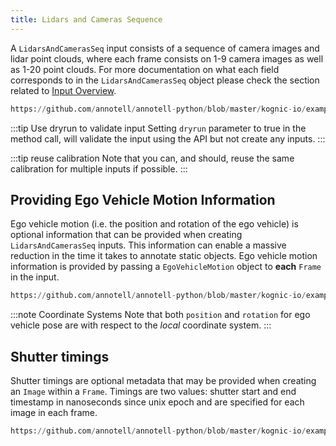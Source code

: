 ```yaml
---
title: Lidars and Cameras Sequence
---
```


A `LidarsAndCamerasSeq` input consists of a sequence of camera images and lidar point clouds, where each frame consists 
on 1-9 camera images as well as 1-20 point clouds. For more documentation on what each field corresponds to in the 
`LidarsAndCamerasSeq` object please check the section related to [Input Overview](/docs/kognic-io/overview).

```python reference
https://github.com/annotell/annotell-python/blob/master/kognic-io/examples/lidars_and_cameras_seq.py
```

:::tip Use dryrun to validate input
Setting `dryrun` parameter to true in the method call, will validate the input using the API but not create any inputs.
:::

:::tip reuse calibration
Note that you can, and should, reuse the same calibration for multiple inputs if possible.
:::

## Providing Ego Vehicle Motion Information

Ego vehicle motion (i.e. the position and rotation of the ego vehicle) is optional information that can be provided when 
creating `LidarsAndCamerasSeq` inputs. This information can enable a massive reduction in the time it takes to annotate 
static objects. Ego vehicle motion information is provided by passing a `EgoVehicleMotion` object to **each** `Frame` 
in the input.

```python reference
https://github.com/annotell/annotell-python/blob/master/kognic-io/examples/lidars_and_cameras_seq_full.py
```

:::note Coordinate Systems
Note that both `position` and `rotation` for ego vehicle pose are with respect to the _local_ coordinate system.
:::

## Shutter timings

Shutter timings are optional metadata that may be provided when creating an `Image` within a `Frame`. Timings are two 
values: shutter start and end timestamp in nanoseconds since unix epoch and are specified for each image in each frame.

```python reference
https://github.com/annotell/annotell-python/blob/master/kognic-io/examples/lidars_and_cameras_seq_with_imu_and_shutter_times.py
```
